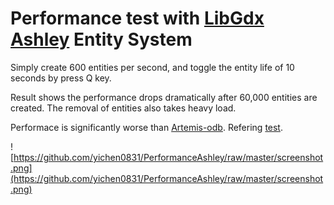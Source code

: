# Performance test with [LibGdx Ashley](https://github.com/libgdx/ashley) Entity System

Simply create 600 entities per second, and toggle the entity life of 10 seconds by press Q key.

Result shows the performance drops dramatically after 60,000 entities are created. The removal of entities also takes heavy load.

Performace is significantly worse than [Artemis-odb](https://github.com/junkdog/artemis-odb). Refering [test](https://github.com/yichen0831/PerformanceArtemis-odb).


![https://github.com/yichen0831/PerformanceAshley/raw/master/screenshot.png](https://github.com/yichen0831/PerformanceAshley/raw/master/screenshot.png)
